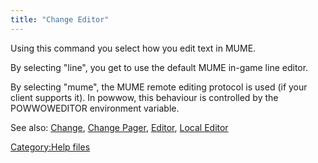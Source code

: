 ```yaml
---
title: "Change Editor"
---
```


Using this command you select how you edit text in MUME.

By selecting "line", you get to use the default MUME in-game line
editor.

By selecting "mume", the MUME remote editing protocol is used (if your
client supports it). In powwow, this behaviour is controlled by the
POWWOWEDITOR environment variable.

See also: [Change](Change "wikilink"), [Change
Pager](Change_Pager "wikilink"), [Editor](Editor "wikilink"), [Local
Editor](Local_Editor "wikilink")

[Category:Help files](Category:Help_files "wikilink")